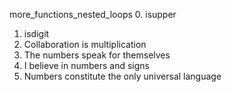 more_functions_nested_loops
0. isupper
1. isdigit
2. Collaboration is multiplication
3. The numbers speak for themselves
4. I believe in numbers and signs
5. Numbers constitute the only universal language
